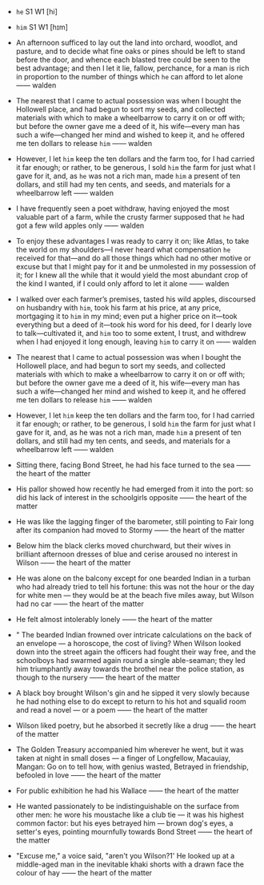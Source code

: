 - `he` S1 W1 [hi]
- `him` S1 W1 [hɪm]


-  An afternoon sufficed to lay out the land into orchard, woodlot, and pasture, and to decide what fine oaks or pines should be left to stand before the door, and whence each blasted tree could be seen to the best advantage; and then I let it lie, fallow, perchance, for a man is rich in proportion to the number of things which `he` can afford to let alone —— walden

-  The nearest that I came to actual possession was when I bought the Hollowell place, and had begun to sort my seeds, and collected materials with which to make a wheelbarrow to carry it on or off with; but before the owner gave me a deed of it, his wife﻿—every man has such a wife﻿—changed her mind and wished to keep it, and `he` offered me ten dollars to release `him` —— walden

-  However, I let `him` keep the ten dollars and the farm too, for I had carried it far enough; or rather, to be generous, I sold `him` the farm for just what I gave for it, and, as `he` was not a rich man, made `him` a present of ten dollars, and still had my ten cents, and seeds, and materials for a wheelbarrow left —— walden

- I have frequently seen a poet withdraw, having enjoyed the most valuable part of a farm, while the crusty farmer supposed that `he` had got a few wild apples only —— walden

-  To enjoy these advantages I was ready to carry it on; like Atlas, to take the world on my shoulders﻿—I never heard what compensation `he` received for that﻿—and do all those things which had no other motive or excuse but that I might pay for it and be unmolested in my possession of it; for I knew all the while that it would yield the most abundant crop of the kind I wanted, if I could only afford to let it alone —— walden


-  I walked over each farmer’s premises, tasted his wild apples, discoursed on husbandry with `him`, took his farm at his price, at any price, mortgaging it to `him` in my mind; even put a higher price on it﻿—took everything but a deed of it﻿—took his word for his deed, for I dearly love to talk﻿—cultivated it, and `him` too to some extent, I trust, and withdrew when I had enjoyed it long enough, leaving `him` to carry it on —— walden

-  The nearest that I came to actual possession was when I bought the Hollowell place, and had begun to sort my seeds, and collected materials with which to make a wheelbarrow to carry it on or off with; but before the owner gave me a deed of it, his wife﻿—every man has such a wife﻿—changed her mind and wished to keep it, and he offered me ten dollars to release `him` —— walden

-  However, I let `him` keep the ten dollars and the farm too, for I had carried it far enough; or rather, to be generous, I sold `him` the farm for just what I gave for it, and, as he was not a rich man, made `him` a present of ten dollars, and still had my ten cents, and seeds, and materials for a wheelbarrow left —— walden



-  Sitting there, facing Bond Street, he had his face turned to the sea —— the heart of the matter

-  His pallor showed how recently he had emerged from it into the port: so did his lack of interest in the schoolgirls opposite —— the heart of the matter

-  He was like the lagging finger of the barometer, still pointing to Fair long after its companion had moved to Stormy —— the heart of the matter

-  Below him the black clerks moved churchward, but their wives in brilliant afternoon dresses of blue and cerise aroused no interest in Wilson —— the heart of the matter

-  He was alone on the balcony except for one bearded Indian in a turban who had already tried to tell his fortune: this was not the hour or the day for white men — they would be at the beach five miles away, but Wilson had no car —— the heart of the matter

-  He felt almost intolerably lonely —— the heart of the matter

- " The bearded Indian frowned over intricate calculations on the back of an envelope — a horoscope, the cost of living? When Wilson looked down into the street again the officers had fought their way free, and the schoolboys had swarmed again round a single able-seaman; they led him triumphantly away towards the brothel near the police station, as though to the nursery —— the heart of the matter

-  A black boy brought Wilson's gin and he sipped it very slowly because he had nothing else to do except to return to his hot and squalid room and read a novel — or a poem —— the heart of the matter

-  Wilson liked poetry, but he absorbed it secretly like a drug —— the heart of the matter

-  The Golden Treasury accompanied him wherever he went, but it was taken at night in small doses — a finger of Longfellow, Macauiay, Mangan: Go on to tell how, with genius wasted, Betrayed in friendship, befooled in love  —— the heart of the matter

-  For public exhibition he had his Wallace —— the heart of the matter

-  He wanted passionately to be indistinguishable on the surface from other men: he wore his moustache like a club tie — it was his highest common factor: but his eyes betrayed him — brown dog's eyes, a setter's eyes, pointing mournfully towards Bond Street —— the heart of the matter

-  "Excuse me," a voice said, "aren't you Wilson?1' He looked up at a middle-aged man in the inevitable khaki shorts with a drawn face the colour of hay —— the heart of the matter